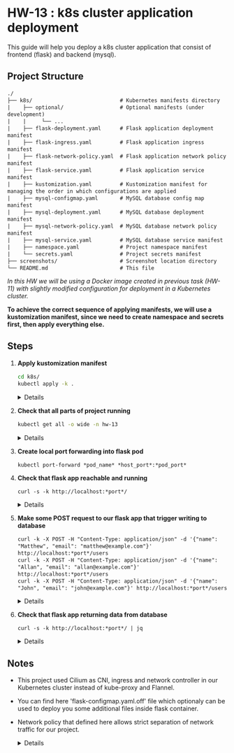 # HW-13 : k8s cluster application deployment

This guide will help you deploy a k8s cluster application that consist of frontend (flask) and backend (mysql).

## Project Structure

```
./
├── k8s/                            # Kubernetes manifests directory
|    ├── optional/                  # Optional manifests (under development)
|    |     └── ...
|    ├── flask-deployment.yaml      # Flask application deployment manifest
|    ├── flask-ingress.yaml         # Flask application ingress manifest
|    ├── flask-network-policy.yaml  # Flask application network policy manifest
|    ├── flask-service.yaml         # Flask application service manifest
|    ├── kustomization.yaml         # Kustomization manifest for managing the order in which configurations are applied
|    ├── mysql-configmap.yaml       # MySQL database config map manifest
|    ├── mysql-deployment.yaml      # MySQL database deployment manifest
|    ├── mysql-network-policy.yaml  # MySQL database network policy manifest
|    ├── mysql-service.yaml         # MySQL database service manifest
|    ├── namespace.yaml             # Project namespace manifest
|    └── secrets.yaml               # Project secrets manifest
├── screenshots/                    # Screenshot location directory
└── README.md                       # This file
```
*In this HW we will be using a Docker image created in previous task (HW-11) with slightly modified configuration for deployment in a Kubernetes cluster.*

**To achieve the correct sequence of applying manifests, we will use a kustomization manifest, since we need to create namespace and secrets first, then apply everything else.**

## Steps

1. **Apply kustomization manifest**
   ```bash
   cd k8s/
   kubectl apply -k .
   ```

   <details>

   ![kustomization](./screenshots/image.png)
   </details>

2. **Check that all parts of project running**
   ```bash
   kubectl get all -o wide -n hw-13
   ```

   <details>

   ![namespace objects status](./screenshots/image-1.png)
   </details>

3. **Create local port forwarding into flask pod**
   ```
   kubectl port-forward *pod_name* *host_port*:*pod_port*
   ```

4. **Check that flask app reachable and running**
   ```
   curl -s -k http://localhost:*port*/
   ```

   <details>

   ![flask healthcheck](./screenshots/image-2.png)
   </details>

5. **Make some POST request to our flask app that trigger writing to database**
   ```
   curl -k -X POST -H "Content-Type: application/json" -d '{"name": "Matthew", "email": "matthew@example.com"}' http://localhost:*port*/users
   curl -k -X POST -H "Content-Type: application/json" -d '{"name": "Allan", "email": "allan@example.com"}' http://localhost:*port*/users
   curl -k -X POST -H "Content-Type: application/json" -d '{"name": "John", "email": "john@example.com"}' http://localhost:*port*/users
   ```

   <details>

   ![db test](./screenshots/image-3.png)
   </details>

6. **Check that flask app returning data from database**
   ```
   curl -s -k http://localhost:*port*/ | jq
   ```

   <details>

   ![db test results](./screenshots/image-4.png)
   </details>

## Notes

- This project used Cilium as CNI, ingress and network controller in our Kubernetes cluster instead of kube-proxy and Flannel.
- You can find here 'flask-configmap.yaml.off' file which optionaly can be used to deploy you some additional files inside flask container.
- Network policy that defined here allows strict separation of network traffic for our project.

    <details>

    **Flask network policy**
    ![flask network policy](./screenshots/image-5.png)

    **MySQL network policy**
    ![mysql network policy](./screenshots/image-6.png)
    </details>
